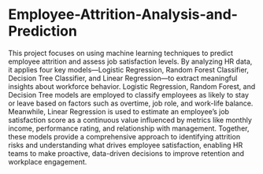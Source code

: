 # Employee-Attrition-Analysis-and-Prediction
This project focuses on using machine learning techniques to predict employee attrition and assess job satisfaction levels. By analyzing HR data, it applies four key models—Logistic Regression, Random Forest Classifier, Decision Tree Classifier, and Linear Regression—to extract meaningful insights about workforce behavior. Logistic Regression, Random Forest, and Decision Tree models are employed to classify employees as likely to stay or leave based on factors such as overtime, job role, and work-life balance. Meanwhile, Linear Regression is used to estimate an employee’s job satisfaction score as a continuous value influenced by metrics like monthly income, performance rating, and relationship with management. Together, these models provide a comprehensive approach to identifying attrition risks and understanding what drives employee satisfaction, enabling HR teams to make proactive, data-driven decisions to improve retention and workplace engagement.
